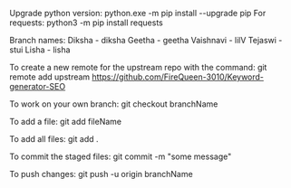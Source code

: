 Upgrade python version: python.exe -m pip install --upgrade pip
For requests: python3 -m pip install requests

Branch names:
Diksha - diksha
Geetha - geetha
Vaishnavi - lilV
Tejaswi - stui
Lisha - lisha

To create a new remote for the upstream repo with the command:
git remote add upstream https://github.com/FireQueen-3010/Keyword-generator-SEO

To work on your own branch:
git checkout branchName

To add a file:
git add fileName

To add all files:
git add .

To commit the staged files:
git commit -m "some message"

To push changes:
git push -u origin branchName



